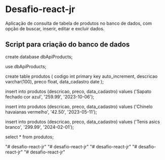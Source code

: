 
# Desafio-react-jr

Aplicação de consulta de tabela de produtos no banco de dados, com opção de buscar, inserir, editar e excluir dados.

## Script para criação do banco de dados

create database dbApiProducts;

use dbApiProducts;

create table produtos (
codigo int primary key auto_increment,
descricao varchar(100),
preco float,
data_cadastro date
);

insert into produtos (descricao, preco, data_cadastro) values ('Sapato fechado cor azul', '259.99', '2023-10-06');

insert into produtos (descricao, preco, data_cadastro) values ('Chinelo havaianas vermelho', '42.50', '2023-05-11');

insert into produtos (descricao, preco, data_cadastro) values ('Tenis asics branco', '299.99', '2024-02-01');

select * from produtos;

"# desafio-react-jr" 
"# desafio-react-jr" 
"# desafio-react-jr" 
"# desafio-react-jr" 
"# desafio-react-jr" 
